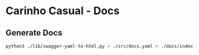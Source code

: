 # Carinho Casual - Docs

## Generate Docs
```sh
python3 ./lib/swagger-yaml-to-html.py < ./src/docs.yaml > ./docs/index.html
```
